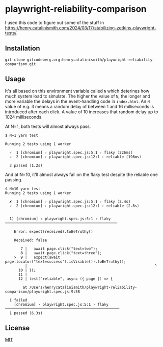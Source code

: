 # playwright-reliability-comparison

I used this code to figure out some of the stuff in https://henry.catalinismith.com/2024/03/17/stabilizing-zetkins-playwright-tests/.

## Installation

```
git clone gitcodeberg.org:henrycatalinismith/playwright-reliability-comparison.git
```

## Usage

It's all based on this environment variable called `N` which deterines how much system load to simulate. The higher the value of `N`, the longer and more variable the delays in the event-handling code in `index.html`. An `N` value of e.g. 3 means a random delay of between 1 and 16 milliseconds is introduced after each click. A value of 10 increases that random delay up to 1024 milliseconds.

At N=1, both tests will almost always pass.

```
$ N=1 yarn test

Running 2 tests using 1 worker

  ✓  1 [chromium] › playwright.spec.js:5:1 › flaky (226ms)
  ✓  2 [chromium] › playwright.spec.js:12:1 › reliable (198ms)

  2 passed (1.2s)
```

And at N=10, it'll almost always fail on the flaky test despite the reliable one passing.

```
$ N=10 yarn test
Running 2 tests using 1 worker

  ✘  1 [chromium] › playwright.spec.js:5:1 › flaky (2.4s)
  ✓  2 [chromium] › playwright.spec.js:12:1 › reliable (2.8s)


  1) [chromium] › playwright.spec.js:5:1 › flaky ───────────────────────────────────────────────────

    Error: expect(received).toBeTruthy()

    Received: false

       7 |   await page.click("text=two");
       8 |   await page.click("text=three");
    >  9 |   expect(await page.locator("text=success").isVisible()).toBeTruthy();
         |                                                          ^
      10 | });
      11 |
      12 | test("reliable", async ({ page }) => {

        at /Users/henrycatalinismith/playwright-reliability-comparison/playwright.spec.js:9:58

  1 failed
    [chromium] › playwright.spec.js:5:1 › flaky ────────────────────────────────────────────────────
  1 passed (6.3s)
```

## License

[MIT](https://codeberg.org/henrycatalinismith/playwright-reliability-comparison/src/branch/main/license)
